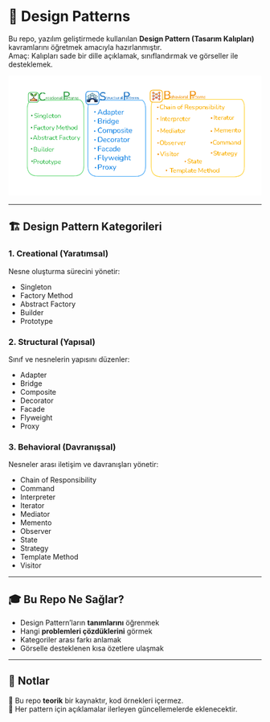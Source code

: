 # 🎯 Design Patterns

Bu repo, yazılım geliştirmede kullanılan **Design Pattern (Tasarım Kalıpları)** kavramlarını öğretmek amacıyla hazırlanmıştır.  
Amaç: Kalıpları sade bir dille açıklamak, sınıflandırmak ve görseller ile desteklemek.  

<p align="center">
  <img src="assets/DesignPattern.png" alt="Design Patterns Overview" width="600"/>
</p>

---

## 🏗️ Design Pattern Kategorileri

### 1. Creational (Yaratımsal)
Nesne oluşturma sürecini yönetir:  
- Singleton  
- Factory Method  
- Abstract Factory  
- Builder  
- Prototype  

### 2. Structural (Yapısal)
Sınıf ve nesnelerin yapısını düzenler:  
- Adapter  
- Bridge  
- Composite  
- Decorator  
- Facade  
- Flyweight  
- Proxy  

### 3. Behavioral (Davranışsal)
Nesneler arası iletişim ve davranışları yönetir:  
- Chain of Responsibility  
- Command  
- Interpreter  
- Iterator  
- Mediator  
- Memento  
- Observer  
- State  
- Strategy  
- Template Method  
- Visitor  

---

## 🎓 Bu Repo Ne Sağlar?

- Design Pattern’ların **tanımlarını** öğrenmek  
- Hangi **problemleri çözdüklerini** görmek  
- Kategoriler arası farkı anlamak  
- Görselle desteklenen kısa özetlere ulaşmak  

---

## 📝 Notlar

📌 Bu repo **teorik** bir kaynaktır, kod örnekleri içermez.  
📌 Her pattern için açıklamalar ilerleyen güncellemelerde eklenecektir.  
